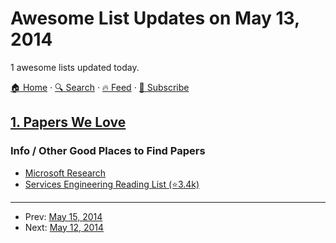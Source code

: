 # Awesome List Updates on May 13, 2014

1 awesome lists updated today.

[🏠 Home](/README.md) · [🔍 Search](https://test.trackawesomelist.com/search/) · [🔥 Feed](https://test.trackawesomelist.com/feed.xml) · [📮 Subscribe](https://trackawesomelist.us17.list-manage.com/subscribe?u=d2f0117aa829c83a63ec63c2f&id=36a103854c)



## [1. Papers We Love](/content/papers-we-love/papers-we-love/README.md)

### Info / Other Good Places to Find Papers

*   [Microsoft Research](http://research.microsoft.com/apps/catalog/default.aspx?t=publications)
*   [Services Engineering Reading List (⭐3.4k)](https://github.com/mmcgrana/services-engineering)

---

- Prev: [May 15, 2014](/content/2014/05/15/README.md)
- Next: [May 12, 2014](/content/2014/05/12/README.md)